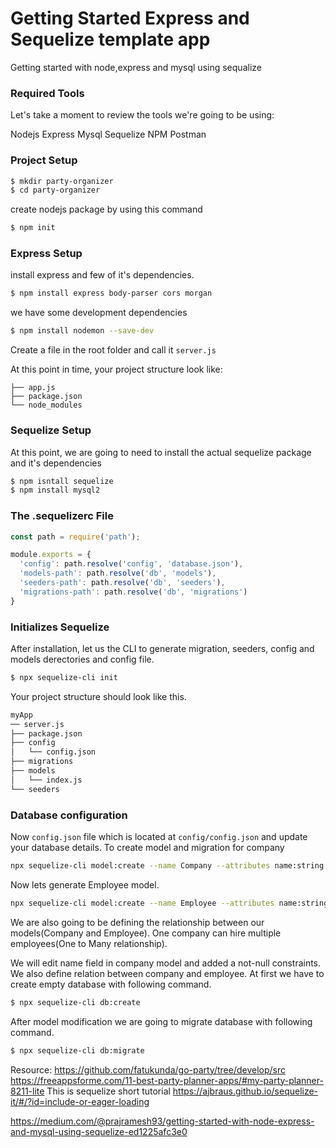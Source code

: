 # Getting Started Express and Sequelize template app
Getting started with node,express and mysql using sequalize

### Required Tools
Let's take a moment to review the tools we're going to be using:

Nodejs
Express
Mysql
Sequelize
NPM
Postman

### Project Setup
```sh
$ mkdir party-organizer
$ cd party-organizer
```
create nodejs package by using this command

```sh
$ npm init
```
### Express Setup

install express and few of it's dependencies.
```sh
$ npm install express body-parser cors morgan
```

we have some development dependencies

```sh
$ npm install nodemon --save-dev
```
Create a file in the root folder and call it `server.js`

At this point in time, your project structure look like:

```
├── app.js
├── package.json
└── node_modules
```
### Sequelize Setup
At this point, we are going to need to install the actual sequelize package and it's dependencies

```sh
$ npm isntall sequelize 
$ npm install mysql2
```
### The .sequelizerc File
```js
const path = require('path');

module.exports = {
  'config': path.resolve('config', 'database.json'),
  'models-path': path.resolve('db', 'models'),
  'seeders-path': path.resolve('db', 'seeders'),
  'migrations-path': path.resolve('db', 'migrations')
}
```

### Initializes Sequelize
After installation, let us the CLI to generate migration, seeders, config and models derectories and config file.
```sh
$ npx sequelize-cli init
```
Your project structure should look like this.
```sh
myApp
── server.js
├── package.json
├── config
│   └── config.json
├── migrations
├── models
│   └── index.js
└── seeders
```
### Database configuration
Now `config.json` file which is located at `config/config.json` and update your database details.
To create model and migration for company
```sh
npx sequelize-cli model:create --name Company --attributes name:string
```
Now lets generate Employee model. 
```sh
npx sequelize-cli model:create --name Employee --attributes name:string,designation:string,salary:number
```
We are also going to be defining the relationship between our models(Company and Employee). One company can hire multiple employees(One to Many relationship).

We will edit name field in company model and added a not-null constraints.
We also define relation between company and employee.
At first we have to create empty database with following command.

```sh
$ npx sequelize-cli db:create
```
After model modification we are going to migrate database with following command.

```sh
$ npx sequelize-cli db:migrate
```
Resource:
https://github.com/fatukunda/go-party/tree/develop/src
https://freeappsforme.com/11-best-party-planner-apps/#my-party-planner-8211-lite
This is sequelize short tutorial
https://ajbraus.github.io/sequelize-it/#/?id=include-or-eager-loading

https://medium.com/@prajramesh93/getting-started-with-node-express-and-mysql-using-sequelize-ed1225afc3e0

